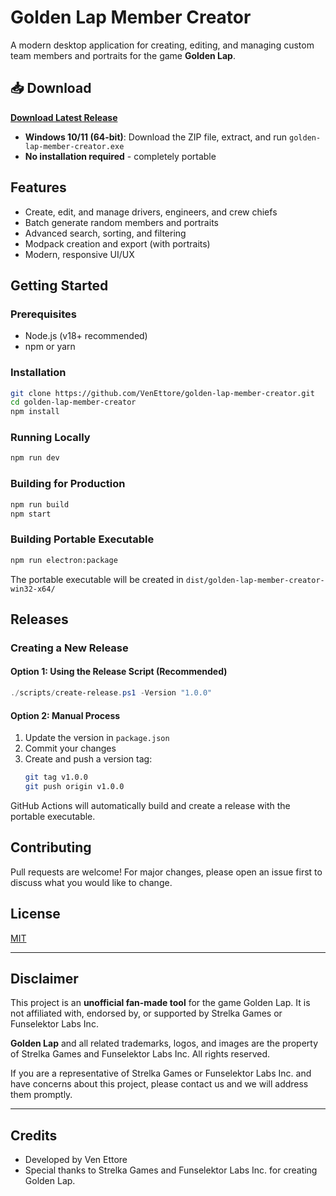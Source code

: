 # Golden Lap Member Creator

A modern desktop application for creating, editing, and managing custom team members and portraits for the game **Golden Lap**.

## 📥 Download

**[Download Latest Release](https://github.com/VenEttore/golden-lap-member-creator/releases/latest)**

- **Windows 10/11 (64-bit)**: Download the ZIP file, extract, and run `golden-lap-member-creator.exe`
- **No installation required** - completely portable

## Features
- Create, edit, and manage drivers, engineers, and crew chiefs
- Batch generate random members and portraits
- Advanced search, sorting, and filtering
- Modpack creation and export (with portraits)
- Modern, responsive UI/UX

## Getting Started

### Prerequisites
- Node.js (v18+ recommended)
- npm or yarn

### Installation
```sh
git clone https://github.com/VenEttore/golden-lap-member-creator.git
cd golden-lap-member-creator
npm install
```

### Running Locally
```sh
npm run dev
```

### Building for Production
```sh
npm run build
npm start
```

### Building Portable Executable
```sh
npm run electron:package
```
The portable executable will be created in `dist/golden-lap-member-creator-win32-x64/`

## Releases

### Creating a New Release

#### Option 1: Using the Release Script (Recommended)
```powershell
./scripts/create-release.ps1 -Version "1.0.0"
```

#### Option 2: Manual Process
1. Update the version in `package.json`
2. Commit your changes
3. Create and push a version tag:
   ```sh
   git tag v1.0.0
   git push origin v1.0.0
   ```

GitHub Actions will automatically build and create a release with the portable executable.

## Contributing
Pull requests are welcome! For major changes, please open an issue first to discuss what you would like to change.

## License
[MIT](LICENSE)

---

## Disclaimer
This project is an **unofficial fan-made tool** for the game Golden Lap. It is not affiliated with, endorsed by, or supported by Strelka Games or Funselektor Labs Inc.

**Golden Lap** and all related trademarks, logos, and images are the property of Strelka Games and Funselektor Labs Inc. All rights reserved.

If you are a representative of Strelka Games or Funselektor Labs Inc. and have concerns about this project, please contact us and we will address them promptly.

---

## Credits
- Developed by Ven Ettore
- Special thanks to Strelka Games and Funselektor Labs Inc. for creating Golden Lap.
